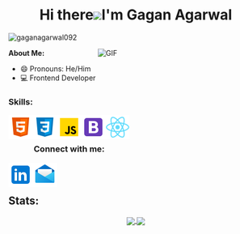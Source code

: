 <h1 align="center">Hi there<img src="https://raw.githubusercontent.com/MartinHeinz/MartinHeinz/master/wave.gif" width="30px">I'm Gagan Agarwal </h1>

<p align="left"> <img src="https://komarev.com/ghpvc/?username=gaganagarwal092&label=Profile%20views&color=0e75b6&style=flat" alt="gaganagarwal092" /></p>

<img align="right" alt="GIF" src="https://i.giphy.com/media/f3iwJFOVOwuy7K6FFw/giphy.webp" width="55%" height="70%" style="margin:0 50px;">

<b> About Me: </b>
- 😄 Pronouns: He/Him
- 💻 Frontend Developer

<h3 align="left">Skills: </h3>
<div>
  <img align="left" title="HTML5" alt="HTML5" width="auto" src="./assests/images/1-html-5-48.png" />
  <img align="left" title="CSS3" alt="CSS3" width="auto" src="./assests/images/2-css3-48.png" />
  <img align="left" title="JavaScript" alt="JavaScript" width="auto" src="./assests/images/3-javascript-48.png" />
  <img align="left" title="Bootstrap" alt="Bootstrap" width="auto" src="./assests/images/4-bootstrap-48.png" />
  <img align="left" title="React" alt="React" width="auto" src="./assests/images/5-react-48.png" />
</div>

<br>
<br>

<h3 style="left: 50px; position:relative;">Connect with me:</h3> 
<div>
  <a href="https://www.linkedin.com/in/gaganagarwal092/" target="_blank" >
    <img align="left" title="LinkedIn - Gagan Agarwal" alt="LinkedIn" width="auto" src="./assests/images/5-linkedin-48.png" />
  </a>
  <a href="mailto:gaganagarwal.official@gmail.com">
    <img align="left" title="Mail - Gagan Agarwal" alt="Mail" width="auto" src="./assests/images/6-email-open-48.png" />
  </a>
<!--   <a href="https://www.instagram.com/gaganmittal092/" target="_blank" >
    <img align="left" title="Instagram - Gagan Mittal" alt="Instagram" width="auto" src="./assests/images/7-instagram-48.png" />
  </a> -->
</div>

<br>
<br>

## Stats:

<p align="center">
  <a href="https://github.com/gaganagarwal092">
    <img align="center" src="https://github-readme-stats.vercel.app/api/top-langs/?username=gaganagarwal092&layout=compact&theme=gruvbox&hide_border=true" width="48%" />
    <img align="center" src="https://github-readme-stats.vercel.app/api?username=gaganagarwal092&show_icons=true&hide_border=true&theme=gruvbox" width="48%" />
  </a>
</p>

<br>
<br>
